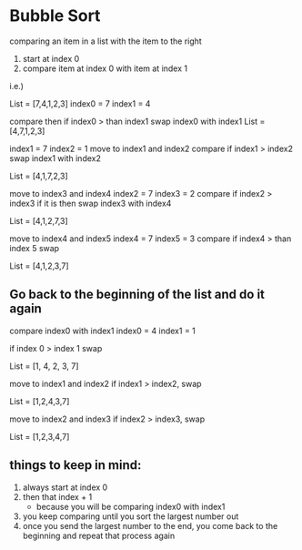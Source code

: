 # Bubble Sort

comparing an item in a list with the item to the right

1. start at index 0
2. compare item at index 0 with item at index 1

i.e.)

List = [7,4,1,2,3]
index0 = 7
index1 = 4

compare then if index0 > than index1 swap index0 with index1
List = [4,7,1,2,3]

index1 = 7
index2 = 1
move to index1 and index2
compare if index1 > index2 swap index1 with index2

List = [4,1,7,2,3]

move to index3 and index4
index2 = 7
index3 = 2
compare if index2 > index3 if it is then swap index3 with index4

List = [4,1,2,7,3]

move to index4 and index5
index4 = 7
index5 = 3
compare if index4 > than index 5 swap

List = [4,1,2,3,7]

## Go back to the beginning of the list and do it again

compare index0 with index1
index0 = 4
index1 = 1

if index 0 > index 1 swap

List = [1, 4, 2, 3, 7]

move to index1 and index2
if index1 > index2, swap

List = [1,2,4,3,7]

move to index2 and index3
if index2 > index3, swap

List = [1,2,3,4,7]

## things to keep in mind:

1. always start at index 0
2. then that index + 1
   - because you will be comparing index0 with index1
3. you keep comparing until you sort the largest number out
4. once you send the largest number to the end, you come back to the beginning and repeat that process again
